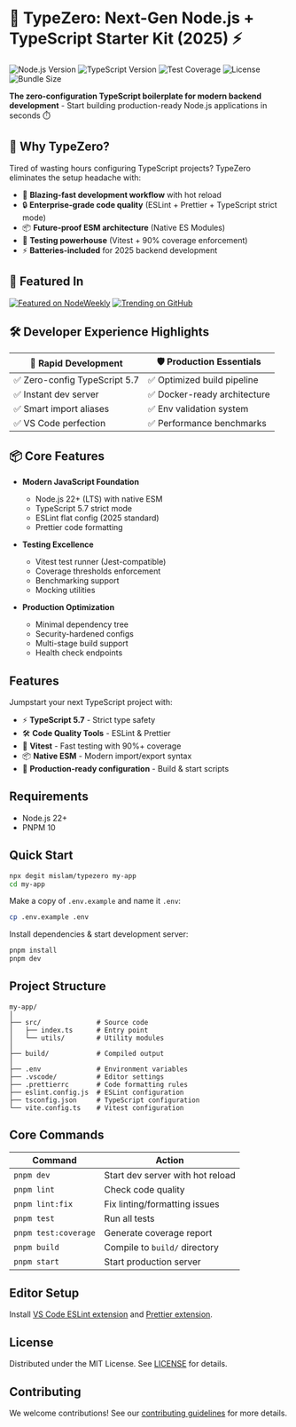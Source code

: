 # 🚀 TypeZero: Next-Gen Node.js + TypeScript Starter Kit (2025) ⚡

![Node.js Version](https://img.shields.io/badge/node-%3E%3D22-brightgreen)
![TypeScript Version](https://img.shields.io/badge/typescript-5.7-blue)
![Test Coverage](https://img.shields.io/badge/coverage-90%25-success)
![License](https://img.shields.io/badge/license-MIT-green)
![Bundle Size](https://img.shields.io/badge/bundle-optimized-brightgreen)

**The zero-configuration TypeScript boilerplate for modern backend
development** - Start building production-ready Node.js applications in seconds
⏱️

## 🎯 Why TypeZero?

Tired of wasting hours configuring TypeScript projects? TypeZero eliminates the
setup headache with:

- 🚀 **Blazing-fast development workflow** with hot reload
- 🔒 **Enterprise-grade code quality** (ESLint + Prettier + TypeScript strict
  mode)
- 📦 **Future-proof ESM architecture** (Native ES Modules)
- 🧪 **Testing powerhouse** (Vitest + 90% coverage enforcement)
- ⚡ **Batteries-included** for 2025 backend development

## 🌟 Featured In

[![Featured on NodeWeekly](https://img.shields.io/badge/Featured-NodeWeekly-important)](https://nodeweekly.com)
[![Trending on GitHub](https://img.shields.io/badge/Trending-GitHub-black)](https://github.com/trending)

## 🛠️ Developer Experience Highlights

| 🚄 Rapid Development          | 🛡️ Production Essentials     |
| ----------------------------- | ---------------------------- |
| ✅ Zero-config TypeScript 5.7 | ✅ Optimized build pipeline  |
| ✅ Instant dev server         | ✅ Docker-ready architecture |
| ✅ Smart import aliases       | ✅ Env validation system     |
| ✅ VS Code perfection         | ✅ Performance benchmarks    |

## 📦 Core Features

- **Modern JavaScript Foundation**

  - Node.js 22+ (LTS) with native ESM
  - TypeScript 5.7 strict mode
  - ESLint flat config (2025 standard)
  - Prettier code formatting

- **Testing Excellence**

  - Vitest test runner (Jest-compatible)
  - Coverage thresholds enforcement
  - Benchmarking support
  - Mocking utilities

- **Production Optimization**
  - Minimal dependency tree
  - Security-hardened configs
  - Multi-stage build support
  - Health check endpoints

## Features

Jumpstart your next TypeScript project with:

- ⚡ **TypeScript 5.7** - Strict type safety
- 🛠️ **Code Quality Tools** - ESLint & Prettier
- 🧪 **Vitest** - Fast testing with 90%+ coverage
- 📦 **Native ESM** - Modern import/export syntax
- 🚀 **Production-ready configuration** - Build & start scripts

## Requirements

- Node.js 22+
- PNPM 10

## Quick Start

```bash
npx degit mislam/typezero my-app
cd my-app
```

Make a copy of `.env.example` and name it `.env`:

```bash
cp .env.example .env
```

Install dependencies & start development server:

```bash
pnpm install
pnpm dev
```

## Project Structure

```tree
my-app/
│
├── src/              # Source code
│   ├── index.ts      # Entry point
│   └── utils/        # Utility modules
│
├── build/            # Compiled output
│
├── .env              # Environment variables
├── .vscode/          # Editor settings
├── .prettierrc       # Code formatting rules
├── eslint.config.js  # ESLint configuration
├── tsconfig.json     # TypeScript configuration
└── vite.config.ts    # Vitest configuration
```

## Core Commands

| Command              | Action                           |
| -------------------- | -------------------------------- |
| `pnpm dev`           | Start dev server with hot reload |
| `pnpm lint`          | Check code quality               |
| `pnpm lint:fix`      | Fix linting/formatting issues    |
| `pnpm test`          | Run all tests                    |
| `pnpm test:coverage` | Generate coverage report         |
| `pnpm build`         | Compile to `build/` directory    |
| `pnpm start`         | Start production server          |

## Editor Setup

Install
[VS Code ESLint extension](https://marketplace.visualstudio.com/items?itemName=dbaeumer.vscode-eslint)
and
[Prettier extension](https://marketplace.visualstudio.com/items?itemName=esbenp.prettier-vscode).

## License

Distributed under the MIT License. See [LICENSE](LICENSE) for details.

## Contributing

We welcome contributions! See our [contributing guidelines](CONTRIBUTING.md) for
more details.
